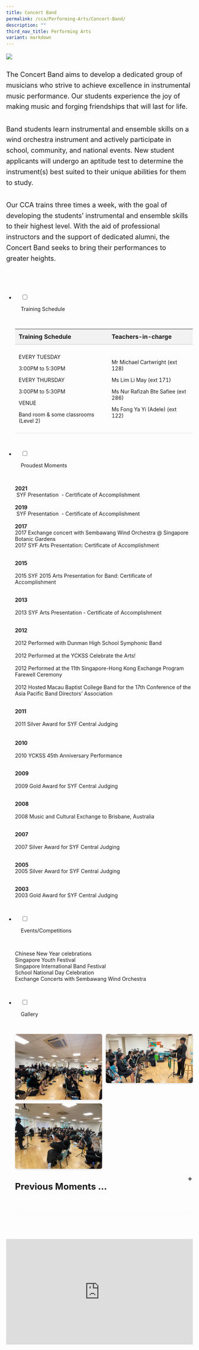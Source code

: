 ```yaml
---
title: Concert Band
permalink: /cca/Performing-Arts/Concert-Band/
description: ""
third_nav_title: Performing Arts
variant: markdown
---
```

<div class="yck-component">
<img src="https://staging-lite.d3o5f2eggdqz6.amplifyapp.com/images/Our%20Curriculum/Non%20Academic%20Programmes/CoCurricular%20Activities/Performing%20Arts/Band.jpg">

<p>The Concert Band aims to develop a dedicated group of musicians who strive to achieve excellence in instrumental music performance. Our students experience the joy of making music and forging friendships that will last for life.</p> 
<p>Band students learn instrumental and ensemble skills on a wind orchestra instrument and actively participate in school, community, and national events. New student applicants will undergo an aptitude test to determine the instrument(s) best suited to their unique abilities for them to study.</p> 
<p>Our CCA trains three times a week, with the goal of developing the students’ instrumental and ensemble skills to their highest level. With the aid of professional instructors and the support of dedicated alumni, the Concert Band seeks to bring their performances to greater heights.</p>
	
</div>



<ul class="jekyllcodex_accordion">

&nbsp;&nbsp;<li>

&nbsp;&nbsp;&nbsp;&nbsp;<input type="checkbox" id="accordion1">

&nbsp;&nbsp;&nbsp;&nbsp;<label for="accordion1">Training&nbsp;Schedule</label>

&nbsp;&nbsp;&nbsp;&nbsp;<div>

<p>   

<table>
  <thead>
    <tr>
      <th>Training Schedule</th>
      <th>Teachers-in-charge</th>
    </tr>
  </thead>
  <tbody>
    <tr>
      <td>
        <p>EVERY TUESDAY</p>
        <p>3:00PM to 5:30PM</p>
        <p>EVERY THURSDAY</p>
        <p>3:00PM to 5:30PM</p>
        <p>VENUE</p>
        <p>Band room &amp; some classrooms (Level 2)</p>
      </td>
      <td>
        <p>Mr Michael Cartwright (ext 128)</p>
        <p>Ms Lim Li May (ext 171)</p>
        <p>Ms Nur Rafizah Bte Safiee (ext 286)</p>
        <p>Ms Fong Ya Yi (Adele) (ext 122)</p>
      </td>
    </tr>
  </tbody>
</table></p>

&nbsp;&nbsp;&nbsp;&nbsp;</div>

</li>
	<li>

&nbsp;&nbsp;&nbsp;&nbsp;<input type="checkbox" id="accordion2">

&nbsp;&nbsp;&nbsp;&nbsp;<label for="accordion2">Proudest&nbsp;Moments</label>

&nbsp;&nbsp;&nbsp;&nbsp;<div>

<p> <b>2021</b><br>&nbsp;SYF Presentation&nbsp; - Certificate of Accomplishment<br><br> <b>2019</b><br>&nbsp;SYF Presentation&nbsp; - Certificate of Accomplishment<br><br>  
	<b>2017</b><br>  
2017 Exchange concert with Sembawang Wind Orchestra @ Singapore Botanic Gardens<br>  
2017 SYF Arts Presentation: Certificate of Accomplishment<br><br>  
 
<b>2015</b><br>  
2015 SYF 2015 Arts Presentation for Band: Certificate of Accomplishment<br><br>  
  
<b>2013</b><br>  
2013 SYF Arts Presentation - Certificate of Accomplishment<br><br>  
  
<b>2012</b><br>  
2012 Performed with Dunman High School Symphonic Band<br>  
2012 Performed at the YCKSS Celebrate the Arts!<br>  
2012 Performed at the 11th Singapore-Hong Kong Exchange Program Farewell Ceremony<br>  
2012 Hosted Macau Baptist College Band for the 17th Conference of the Asia Pacific Band Directors’ Association<br><br>  
  
<b>2011</b><br>  
2011 Silver Award for SYF Central Judging<br><br>  
<b>2010</b><br>  
2010 YCKSS 45th Anniversary Performance<br><br>  
  
<b>2009</b><br>  
2009 Gold Award for SYF Central Judging<br><br>  
  
<b>2008</b><br>  
2008 Music and Cultural Exchange to Brisbane, Australia<br><br>  
  
<b>2007</b><br>  
2007 Silver Award for SYF Central Judging<br><br>
  
<b>2005</b>  
2005 Silver Award for SYF Central Judging<br><br> 
  
<b>2003</b>  
2003 Gold Award for SYF Central Judging
			</p>

&nbsp;&nbsp;&nbsp;&nbsp;</div>

</li>
	
<li>

&nbsp;&nbsp;&nbsp;&nbsp;<input type="checkbox" id="accordion3">

&nbsp;&nbsp;&nbsp;&nbsp;<label for="accordion3">Events/Competitions</label>

&nbsp;&nbsp;&nbsp;&nbsp;<div>

<p> Chinese New Year celebrations<br>  
Singapore Youth Festival<br>  
Singapore International Band Festival<br>  
School National Day Celebration<br>  
Exchange Concerts with Sembawang Wind Orchestra
			</p>

&nbsp;&nbsp;&nbsp;&nbsp;</div>

</li>
	
<li>

&nbsp;&nbsp;&nbsp;&nbsp;<input type="checkbox" id="accordion4">

&nbsp;&nbsp;&nbsp;&nbsp;<label for="accordion4">Gallery</label>

&nbsp;&nbsp;&nbsp;&nbsp;<div>

<div class="image-gallery">
<img alt="Concert Band 2025 Image 7" src="/images/Our%20Curriculum/Non%20Academic%20Programmes/CoCurricular%20Activities/Performing%20Arts/Concert%20Band/ConcertBand2025_7.jpg">
<img alt="Concert Band 2025 Image 6" src="/images/Our%20Curriculum/Non%20Academic%20Programmes/CoCurricular%20Activities/Performing%20Arts/Concert%20Band/ConcertBand2025_6.jpg">
<img alt="Concert Band 2025 Image 5" src="/images/Our%20Curriculum/Non%20Academic%20Programmes/CoCurricular%20Activities/Performing%20Arts/Concert%20Band/ConcertBand2025_5.jpg">
	</div>
	

<details>
	<summary><h4>Previous Moments ...</h4></summary>
<img style="width:100%;height:50%" src="/images/Our%20Curriculum/Non%20Academic%20Programmes/CoCurricular%20Activities/Performing%20Arts/Concert%20Band/C4.png">
			<img style="width:100%;height:50%" src="/images/Our%20Curriculum/Non%20Academic%20Programmes/CoCurricular%20Activities/Performing%20Arts/Concert%20Band/C5.png">
			<img style="width:100%;height:50%" src="/images/Our%20Curriculum/Non%20Academic%20Programmes/CoCurricular%20Activities/Performing%20Arts/Concert%20Band/C6.png">
			<img style="width:100%;height:50%" src="/images/Our%20Curriculum/Non%20Academic%20Programmes/CoCurricular%20Activities/Performing%20Arts/Concert%20Band/C7.png"></details>

&nbsp;&nbsp;</div>

</li>
	
	

	
</ul>
<div class="yck-component">
	<div class="video-container">
<iframe allowfullscreen="true" height="839" width="1440" frameborder="0" src="https://docs.google.com/presentation/d/e/2PACX-1vQEFS0lTPV_Xp8eKt4tGkoYY6QEhQp22QSGOiozcqiekV-ZlfQx9dh64lmT8ljBNw/embed?start=true&amp;loop=true&amp;delayms=15000"></iframe>
	</div>
</div>

<style>
	
:root {
    --yck-text-line-height: 1.6em;
    --yck-heading-line-height: 1.2em;
    --yck-heading-letter-spacing: -0.02em;
    --yck-spacing-unit: 0.75em;

    --yck-step--2: clamp(0.7813rem, 0.9263rem + -0.1872vw, 0.8889rem);
    --yck-step--1: clamp(0.9375rem, 1.0217rem + -0.1087vw, 1rem);
    --yck-step-0: clamp(1.125rem, 1.125rem + 0vw, 1.125rem);
    --yck-step-1: clamp(1.2656rem, 1.2363rem + 0.1467vw, 1.35rem);
    --yck-step-2: clamp(1.4238rem, 1.3556rem + 0.3412vw, 1.62rem);
    --yck-step-3: clamp(1.6018rem, 1.4828rem + 0.5951vw, 1.944rem);
    --yck-step-4: clamp(1.802rem, 1.6174rem + 0.9231vw, 2.3328rem);
    --yck-step-5: clamp(2.0273rem, 1.7587rem + 1.3427vw, 2.7994rem);

    --yck-space-s-xl: clamp(0.75rem, 0.7337rem + 1.9565vw, 2.7994rem);
}


.yck-component {
    line-height: var(--yck-text-line-height);
    letter-spacing: normal;
    font-size: var(--yck-step-0);
}

.yck-component h1,
.yck-component h2,
.yck-component h3,
.yck-component h4,
.yck-component h5,
.yck-component h6,
.yck-component p {
    overflow-wrap: break-word;
}

.yck-component h1,
.yck-component h2,
.yck-component h3,
.yck-component h4,
.yck-component h5,
.yck-component h6 {
    text-wrap: balance;
}

.yck-component p,
.yck-component ol,
.yck-component ul {
    text-wrap: pretty;
    padding-bottom: var(--yck-spacing-unit);
}

.yck-component p:last-child {
    padding-bottom: var(--yck-space-s-xl);
}

table {
    width: 100%;
    border-collapse: collapse;
    font-family: inherit; /* Inherit font family from the page */
    font-size: inherit; /* Inherit font size from the page */
}

th {
    background-color: #f2f2f2;
    padding: 10px;
    text-align: left;
    border-bottom: 2px solid #ddd;
    font-size: 1rem; /* Optional: relative size for clarity */
}

th h5 {
    margin: 0;
    font-size: 1.25rem; /* Optional: slightly larger for headers */
}

td {
    padding: 10px;
    border-bottom: 1px solid #ddd;
    max-width: 300px;
    word-wrap: break-word;
    font-size: inherit; /* Inherit font size for content */
}

details {
    max-width: 100ch;
    background-color: inherit;
    border-radius: 1rem;
    margin-bottom: 2.5rem;
    box-shadow: 0 .05rem .05rem rgba(0, 0, 0, .05);
    font-family: inherit; /* Inherit font family */
    font-size: inherit; /* Inherit font size */
}

details summary {
    display: flex;
    align-items: center;
    justify-content: space-between;
    font-weight: 400;
    font-size: 1.5rem; /* Slightly larger for better readability */
    margin-bottom: 1.5rem;
    transition: margin-bottom .5s ease;
    position: relative;
}

details summary::-webkit-details-marker,
details summary::marker {
    content: " ";
    display: none;
}

details summary::after {
    content: "+";
    font-size: 1.25rem; /* Match button size to summary */
    font-weight: 500;
    margin-right: .8rem;
    cursor: pointer;
    background-color: inherit; /*rgba(255, 195, 5, .25);*/
    padding: .75rem;
    display: grid;
    place-content: center;
    aspect-ratio: 1;
    line-height: 0;
    position: absolute;
    top: .5rem;
    right: -1.5rem;
    border-radius: 50%;
}

details :not(summary) {
    animation-name: fade;
    animation-duration: .5s;
    font-size: inherit; /* Inherit font size for details content */
}

details[open] summary {
    margin-bottom: 1.5rem;
}

details[open] summary::after {
    content: "×";
}

@keyframes fade {
    0% {
        opacity: 0;
    }

    2.5% {
        opacity: .02;
    }

    5% {
        opacity: .05;
    }

    10% {
        opacity: .1;
    }

    25% {
        opacity: .25;
    }

    60% {
        opacity: .6;
    }

    100% {
        opacity: 1;
    }
}
	
	
	/** Responsive Video container **/
.yck-component  .video-container {
        position: relative;
        width: 100%;
        padding-bottom: 56.25%; /* 16:9 aspect ratio */
        height: 0;
        overflow: hidden;
    }
.yck-component .video-container iframe {
        position: absolute;
        top: 0;
        left: 0;
        width: 100%;
        height: 100%;
    }
	
.image-gallery {
    display: grid;
    grid-template-columns: repeat(auto-fill, minmax(200px, 1fr)); /* Flexible columns with a minimum of 200px */
    gap: 10px; /* Space between grid items */
    justify-items: center; /* Center the images within their grid cells */
}

.image-gallery img {
    width: 100%; /* Ensure the images take up the full width of their grid cell */
    height: auto; /* Maintain aspect ratio */
    border-radius: 5px; /* Optional: Add rounded corners */
    box-shadow: 0 2px 5px rgba(0, 0, 0, 0.1); /* Optional: Add subtle shadow */
    object-fit: cover; /* Ensures images fit nicely */
}
	
</style>